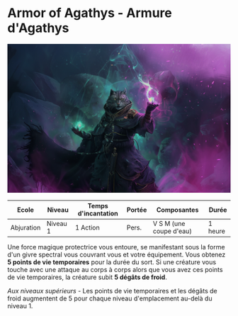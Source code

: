 # Armor of Agathys - Armure d'Agathys

![Armor of Agathys](../../_images/armorofagathys.png)

|Ecole|Niveau|Temps d'incantation|Portée|Composantes|Durée|
|-|-|-|-|-|-|
|Abjuration|Niveau 1|1 Action|Pers.|V S M (une coupe d'eau)|1 heure|

Une force magique protectrice vous entoure, se manifestant sous la forme d'un givre spectral vous couvrant vous et votre équipement. Vous obtenez **5 points de vie temporaires** pour la durée du sort. Si une créature vous touche avec une attaque au corps à corps alors que vous avez ces points de vie temporaires, la créature subit **5 dégâts de froid**.

*Aux niveaux supérieurs* - Les points de vie temporaires et les dégâts de froid augmentent de 5 pour chaque niveau d'emplacement au-delà du niveau 1.